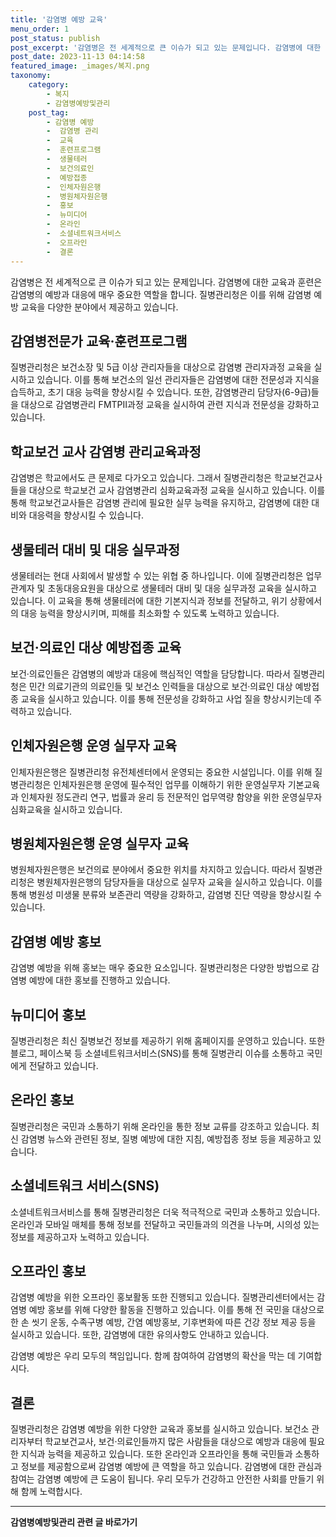 ```yaml
---
title: '감염병 예방 교육'
menu_order: 1
post_status: publish
post_excerpt: '감염병은 전 세계적으로 큰 이슈가 되고 있는 문제입니다. 감염병에 대한 교육과 훈련은 감염병의 예방과 대응에 매우 중요한 역할을 합니다. 질병관리청은 이를 위해 감염병 예방 교육을 다양한 분야에서 제공하고 있습니다.'
post_date: 2023-11-13 04:14:58
featured_image: _images/복지.png
taxonomy:
    category:
        - 복지
        - 감염병예방및관리
    post_tag:
        - 감염병 예방
        -  감염병 관리
        -  교육
        -  훈련프로그램
        -  생물테러
        -  보건의료인
        -  예방접종
        -  인체자원은행
        -  병원체자원은행
        -  홍보
        -  뉴미디어
        -  온라인
        -  소셜네트워크서비스
        -  오프라인
        -  결론
---
```



감염병은 전 세계적으로 큰 이슈가 되고 있는 문제입니다. 감염병에 대한 교육과 훈련은 감염병의 예방과 대응에 매우 중요한 역할을 합니다. 질병관리청은 이를 위해 감염병 예방 교육을 다양한 분야에서 제공하고 있습니다.

## 감염병전문가 교육·훈련프로그램
질병관리청은 보건소장 및 5급 이상 관리자들을 대상으로 감염병 관리자과정 교육을 실시하고 있습니다. 이를 통해 보건소의 일선 관리자들은 감염병에 대한 전문성과 지식을 습득하고, 초기 대응 능력을 향상시킬 수 있습니다. 또한, 감염병관리 담당자(6-9급)들을 대상으로 감염병관리 FMTPⅡ과정 교육을 실시하여 관련 지식과 전문성을 강화하고 있습니다.

## 학교보건 교사 감염병 관리교육과정
감염병은 학교에서도 큰 문제로 다가오고 있습니다. 그래서 질병관리청은 학교보건교사들을 대상으로 학교보건 교사 감염병관리 심화교육과정 교육을 실시하고 있습니다. 이를 통해 학교보건교사들은 감염병 관리에 필요한 실무 능력을 유지하고, 감염병에 대한 대비와 대응력을 향상시킬 수 있습니다.

## 생물테러 대비 및 대응 실무과정
생물테러는 현대 사회에서 발생할 수 있는 위협 중 하나입니다. 이에 질병관리청은 업무관계자 및 초동대응요원을 대상으로 생물테러 대비 및 대응 실무과정 교육을 실시하고 있습니다. 이 교육을 통해 생물테러에 대한 기본지식과 정보를 전달하고, 위기 상황에서의 대응 능력을 향상시키며, 피해를 최소화할 수 있도록 노력하고 있습니다.

## 보건·의료인 대상 예방접종 교육
보건·의료인들은 감염병의 예방과 대응에 핵심적인 역할을 담당합니다. 따라서 질병관리청은 민간 의료기관의 의료인들 및 보건소 인력들을 대상으로 보건·의료인 대상 예방접종 교육을 실시하고 있습니다. 이를 통해 전문성을 강화하고 사업 질을 향상시키는데 주력하고 있습니다.

## 인체자원은행 운영 실무자 교육
인체자원은행은 질병관리청 유전체센터에서 운영되는 중요한 시설입니다. 이를 위해 질병관리청은 인체자원은행 운영에 필수적인 업무를 이해하기 위한 운영실무자 기본교육과 인체자원 정도관리 연구, 법률과 윤리 등 전문적인 업무역량 함양을 위한 운영실무자 심화교육을 실시하고 있습니다.

## 병원체자원은행 운영 실무자 교육
병원체자원은행은 보건의료 분야에서 중요한 위치를 차지하고 있습니다. 따라서 질병관리청은 병원체자원은행의 담당자들을 대상으로 실무자 교육을 실시하고 있습니다. 이를 통해 병원성 미생물 분류와 보존관리 역량을 강화하고, 감염병 진단 역량을 향상시킬 수 있습니다.

## 감염병 예방 홍보
감염병 예방을 위해 홍보는 매우 중요한 요소입니다. 질병관리청은 다양한 방법으로 감염병 예방에 대한 홍보를 진행하고 있습니다.

## 뉴미디어 홍보
질병관리청은 최신 질병보건 정보를 제공하기 위해 홈페이지를 운영하고 있습니다. 또한 블로그, 페이스북 등 소셜네트워크서비스(SNS)를 통해 질병관리 이슈를 소통하고 국민에게 전달하고 있습니다.

## 온라인 홍보
질병관리청은 국민과 소통하기 위해 온라인을 통한 정보 교류를 강조하고 있습니다. 최신 감염병 뉴스와 관련된 정보, 질병 예방에 대한 지침, 예방접종 정보 등을 제공하고 있습니다.

## 소셜네트워크 서비스(SNS)
소셜네트워크서비스를 통해 질병관리청은 더욱 적극적으로 국민과 소통하고 있습니다. 온라인과 모바일 매체를 통해 정보를 전달하고 국민들과의 의견을 나누며, 시의성 있는 정보를 제공하고자 노력하고 있습니다.

## 오프라인 홍보
감염병 예방을 위한 오프라인 홍보활동 또한 진행되고 있습니다. 질병관리센터에서는 감염병 예방 홍보를 위해 다양한 활동을 진행하고 있습니다. 이를 통해 전 국민을 대상으로 한 손 씻기 운동, 수족구병 예방, 간염 예방홍보, 기후변화에 따른 건강 정보 제공 등을 실시하고 있습니다. 또한, 감염병에 대한 유의사항도 안내하고 있습니다.

감염병 예방은 우리 모두의 책임입니다. 함께 참여하여 감염병의 확산을 막는 데 기여합시다.

## 결론
질병관리청은 감염병 예방을 위한 다양한 교육과 홍보를 실시하고 있습니다. 보건소 관리자부터 학교보건교사, 보건·의료인들까지 많은 사람들을 대상으로 예방과 대응에 필요한 지식과 능력을 제공하고 있습니다. 또한 온라인과 오프라인을 통해 국민들과 소통하고 정보를 제공함으로써 감염병 예방에 큰 역할을 하고 있습니다. 감염병에 대한 관심과 참여는 감염병 예방에 큰 도움이 됩니다. 우리 모두가 건강하고 안전한 사회를 만들기 위해 함께 노력합시다.
<!-- wp:separator -->
<hr class="wp-block-separator has-alpha-channel-opacity"/>
<!-- /wp:separator -->

<!-- wp:group {"backgroundColor":"base","layout":{"type":"constrained"}} -->
<div class="wp-block-group has-base-background-color has-background"><!-- wp:paragraph {"align":"center","fontSize":"medium"} -->
<p class="has-text-align-center has-large-font-size"><strong>감염병예방및관리 관련 글 바로가기</strong></p>
<!-- /wp:paragraph -->


<!-- wp:latest-posts
{"categories":[{"id":14664,"count":19,"description":"","link":"https://uknowlaw.com/category/%ea%b0%90%ec%97%bc%eb%b3%91%ec%98%88%eb%b0%a9%eb%b0%8f%ea%b4%80%eb%a6%ac/","name":"감염병예방및관리","slug":"감염병예방및관리","taxonomy":"category","parent":0,"meta":[],"_links":{"self":[{"href":"https://uknowlaw.com/wp-json/wp/v2/categories/14664"}],"collection":[{"href":"https://uknowlaw.com/wp-json/wp/v2/categories"}],"about":[{"href":"https://uknowlaw.com/wp-json/wp/v2/taxonomies/category"}],"wp:post_type":[{"href":"https://uknowlaw.com/wp-json/wp/v2/posts?categories=14664"}],"curies":[{"name":"wp","href":"https://api.w.org/{rel}","templated":true}]}}],"postsToShow":100,"excerptLength":28,"postLayout":"grid","columns":2,"featuredImageAlign":"left","featuredImageSizeSlug":"large","fontSize":"small"} /--></div>
<!-- /wp:group -->